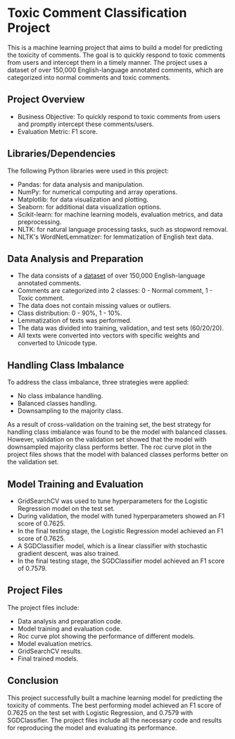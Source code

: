 # Toxic Comment Classification Project
This is a machine learning project that aims to build a model for predicting the toxicity of comments. The goal is to quickly respond to toxic comments from users and intercept them in a timely manner. The project uses a dataset of over 150,000 English-language annotated comments, which are categorized into normal comments and toxic comments.

## Project Overview
- Business Objective: To quickly respond to toxic comments from users and promptly intercept these comments/users.
- Evaluation Metric: F1 score.

## Libraries/Dependencies
The following Python libraries were used in this project:

- Pandas: for data analysis and manipulation.
- NumPy: for numerical computing and array operations.
- Matplotlib: for data visualization and plotting.
- Seaborn: for additional data visualization options.
- Scikit-learn: for machine learning models, evaluation metrics, and data preprocessing.
- NLTK: for natural language processing tasks, such as stopword removal.
- NLTK's WordNetLemmatizer: for lemmatization of English text data.

## Data Analysis and Preparation
- The data consists of a [dataset](https://drive.google.com/file/d/1-s_BH-zc-pUOJjG8XfRo0cOZehmDOTsU/view?usp=share_link) of over 150,000 English-language annotated comments.
- Comments are categorized into 2 classes: 0 - Normal comment, 1 - Toxic comment.
- The data does not contain missing values or outliers.
- Class distribution: 0 - 90%, 1 - 10%.
- Lemmatization of texts was performed.
- The data was divided into training, validation, and test sets (60/20/20).
- All texts were converted into vectors with specific weights and converted to Unicode type.

## Handling Class Imbalance
To address the class imbalance, three strategies were applied:

- No class imbalance handling.
- Balanced classes handling.
- Downsampling to the majority class.

As a result of cross-validation on the training set, the best strategy for handling class imbalance was found to be the model with balanced classes. However, validation on the validation set showed that the model with downsampled majority class performs better. The roc curve plot in the project files shows that the model with balanced classes performs better on the validation set.

## Model Training and Evaluation
- GridSearchCV was used to tune hyperparameters for the Logistic Regression model on the test set.
- During validation, the model with tuned hyperparameters showed an F1 score of 0.7625.
- In the final testing stage, the Logistic Regression model achieved an F1 score of 0.7625.
- A SGDClassifier model, which is a linear classifier with stochastic gradient descent, was also trained.
- In the final testing stage, the SGDClassifier model achieved an F1 score of 0.7579.

## Project Files
The project files include:

- Data analysis and preparation code.
- Model training and evaluation code.
- Roc curve plot showing the performance of different models.
- Model evaluation metrics.
- GridSearchCV results.
- Final trained models.

## Conclusion
This project successfully built a machine learning model for predicting the toxicity of comments. The best performing model achieved an F1 score of 0.7625 on the test set with Logistic Regression, and 0.7579 with SGDClassifier. The project files include all the necessary code and results for reproducing the model and evaluating its performance.
